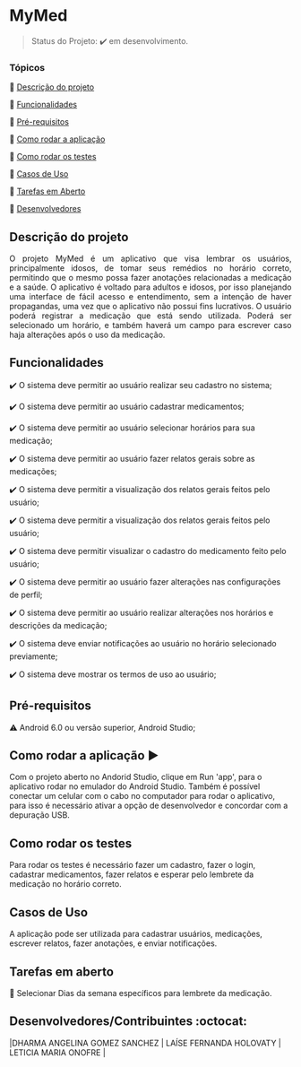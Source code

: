 <h1>MyMed</h1> 

> Status do Projeto: :heavy_check_mark:  em desenvolvimento.

### Tópicos 

:small_blue_diamond: [Descrição do projeto](#descrição-do-projeto)

:small_blue_diamond: [Funcionalidades](#funcionalidades)

:small_blue_diamond: [Pré-requisitos](#pré-requisitos)

:small_blue_diamond: [Como rodar a aplicação](#como-rodar-a-aplicação-arrow_forward)

:small_blue_diamond: [Como rodar os testes](#como-rodar-os-testes)

:small_blue_diamond: [Casos de Uso](#casos-de-uso)

:small_blue_diamond: [Tarefas em Aberto](#tarefas-em-aberto)

:small_blue_diamond: [Desenvolvedores](#desenvolvedorescontribuintes-octocat)
## Descrição do projeto 

<p align="justify">
  O projeto MyMed é um aplicativo que visa lembrar os usuários, principalmente
idosos, de tomar seus remédios no horário correto, permitindo que o mesmo possa fazer
anotações relacionadas a medicação e a saúde. O aplicativo é voltado para adultos e idosos,
por isso planejando uma interface de fácil acesso e entendimento, sem a intenção de haver
propagandas, uma vez que o aplicativo não possui fins lucrativos. O usuário poderá registrar a
medicação que está sendo utilizada. Poderá ser selecionado um horário, e também haverá um
campo para escrever caso haja alterações após o uso da medicação. 
</p>

## Funcionalidades

:heavy_check_mark: O sistema deve permitir ao usuário realizar seu cadastro no sistema;

:heavy_check_mark: O sistema deve permitir ao usuário cadastrar medicamentos;  

:heavy_check_mark: O sistema deve permitir ao usuário selecionar horários para sua medicação;

:heavy_check_mark: O sistema deve permitir ao usuário fazer relatos gerais sobre as medicações;

:heavy_check_mark: O sistema deve permitir a visualização dos relatos gerais feitos pelo usuário;

:heavy_check_mark: O sistema deve permitir a visualização dos relatos gerais feitos pelo usuário;

:heavy_check_mark: O sistema deve permitir visualizar o cadastro do medicamento feito pelo usuário;

:heavy_check_mark: O sistema deve permitir ao usuário fazer alterações nas configurações de perfil;

:heavy_check_mark: O sistema deve permitir ao usuário realizar alterações nos horários e descrições da medicação;

:heavy_check_mark: O sistema deve enviar notificações ao usuário no horário selecionado previamente;

:heavy_check_mark: O sistema deve mostrar os termos de uso ao usuário;

## Pré-requisitos

:warning: Android 6.0 ou versão superior, Android Studio;

## Como rodar a aplicação :arrow_forward:

Com o projeto aberto no Andorid Studio, clique em Run 'app', para o aplicativo rodar no emulador do Android Studio. Também é possível conectar um celular com o cabo no computador para rodar o aplicativo, para isso é necessário ativar a opção de desenvolvedor e concordar com a depuração USB.

## Como rodar os testes

Para rodar os testes é necessário fazer um cadastro, fazer o login, cadastrar medicamentos, fazer relatos e esperar pelo lembrete da medicação no horário correto.

## Casos de Uso

A aplicação pode ser utilizada para cadastrar usuários, medicações, escrever relatos, fazer anotações, e enviar notificações.

## Tarefas em aberto

:memo: Selecionar Dias da semana específicos para lembrete da medicação.
## Desenvolvedores/Contribuintes :octocat:


|DHARMA ANGELINA GOMEZ SANCHEZ | LAÍSE FERNANDA HOLOVATY | LETICIA MARIA ONOFRE |
